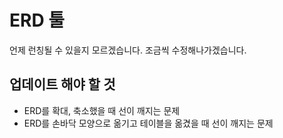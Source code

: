 # ERD 툴

언제 런칭될 수 있을지 모르겠습니다. 조금씩 수정해나가겠습니다.

## 업데이트 해야 할 것

- ERD를 확대, 축소했을 때 선이 깨지는 문제
- ERD를 손바닥 모양으로 옮기고 테이블을 옮겼을 때 선이 깨지는 문제